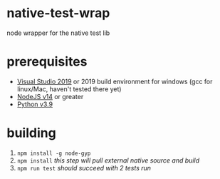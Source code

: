 # native-test-wrap
node wrapper for the native test lib

# prerequisites
* [Visual Studio 2019](https://visualstudio.microsoft.com/vs/community/) or 2019 build environment for windows (gcc for linux/Mac, haven't tested there yet)
* [NodeJS v14](https://nodejs.org/en/download/) or greater
* [Python v3.9](https://www.python.org/downloads/)

# building

1. ```npm install -g node-gyp```
2. ```npm install``` *this step will pull external native source and build*
3. ```npm run test``` *should succeed with 2 tests run*
